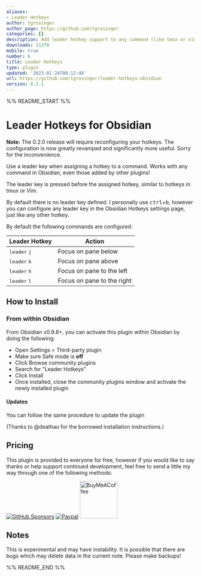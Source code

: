 ```yaml
---
aliases:
- Leader Hotkeys
author: tgrosinger
author_page: https://github.com/tgrosinger
categories: []
description: Add leader hotkey support to any command (like tmux or vim)
downloads: 11370
mobile: true
number: 6
title: Leader Hotkeys
type: plugin
updated: '2023-01-24T08:12:48'
url: https://github.com/tgrosinger/leader-hotkeys-obsidian
version: 0.2.1
---
```


%% README_START %%

# Leader Hotkeys for Obsidian

**Note:** The 0.2.0 release will require reconfiguring your hotkeys. The configuration is now greatly revamped and significantly more useful. Sorry for the inconvenience.

Use a leader key when assigning a hotkey to a command. Works with any command
in Obsidian, even those added by other plugins!

The leader key is pressed before the assigned hotkey, similar to hotkeys in
tmux or Vim.

By default there is no leader key defined. I personally use
<kbd>ctrl</kbd>+<kbd>b</kbd>, however you can configure any leader key in the
Obsidian Hotkeys settings page, just like any other hotkey.

By default the following commands are configured:

| Leader Hotkey                  | Action                     |
| ------------------------------ | -------------------------- |
| <kbd>leader</kbd> <kbd>j</kbd> | Focus on pane below        |
| <kbd>leader</kbd> <kbd>k</kbd> | Focus on pane above        |
| <kbd>leader</kbd> <kbd>h</kbd> | Focus on pane to the left  |
| <kbd>leader</kbd> <kbd>l</kbd> | Focus on pane to the right |

## How to Install

### From within Obsidian

From Obsidian v0.9.8+, you can activate this plugin within Obsidian by doing the following:

- Open Settings > Third-party plugin
- Make sure Safe mode is **off**
- Click Browse community plugins
- Search for "Leader Hotkeys"
- Click Install
- Once installed, close the community plugins window and activate the newly installed plugin

#### Updates

You can follow the same procedure to update the plugin

(Thanks to @deathau for the borrowed installation instructions.)

## Pricing

This plugin is provided to everyone for free, however if you would like to
say thanks or help support continued development, feel free to send a little
my way through one of the following methods:

[![GitHub Sponsors](https://img.shields.io/github/sponsors/tgrosinger?style=social)](https://github.com/sponsors/tgrosinger)
[![Paypal](https://img.shields.io/badge/paypal-tgrosinger-yellow?style=social&logo=paypal)](https://paypal.me/tgrosinger)
[<img src="https://cdn.buymeacoffee.com/buttons/v2/default-yellow.png" alt="BuyMeACoffee" width="100">](https://www.buymeacoffee.com/tgrosinger)

## Notes

This is experimental and may have instability. It is possible that there are
bugs which may delete data in the current note. Please make backups!


%% README_END %%
